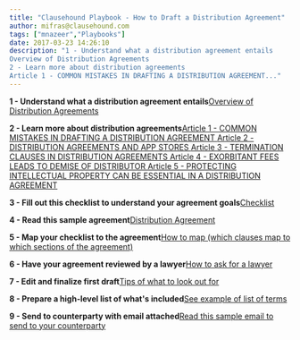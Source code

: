 ```yaml
---
title: "Clausehound Playbook - How to Draft a Distribution Agreement"
author: mifras@clausehound.com
tags: ["mnazeer","Playbooks"]
date: 2017-03-23 14:26:10
description: "1 - Understand what a distribution agreement entails
Overview of Distribution Agreements
2 - Learn more about distribution agreements
Article 1 - COMMON MISTAKES IN DRAFTING A DISTRIBUTION AGREEMENT..."
---
```


 

**1 - Understand what a distribution agreement entails**[Overview of Distribution Agreements](http://blog.clausehound.com/distribution-agreement/)

**2 - Learn more about distribution agreements**[Article 1 - COMMON MISTAKES IN DRAFTING A DISTRIBUTION AGREEMENT
](http://blog.clausehound.com/common-mistakes-in-drafting-a-distribution-agreement/)[Article 2 - DISTRIBUTION AGREEMENTS AND APP STORES
](http://blog.clausehound.com/distribution-agreements-and-app-stores/)[Article 3 - TERMINATION CLAUSES IN DISTRIBUTION AGREEMENTS
](http://blog.clausehound.com/termination-clauses-in-distribution-agreements/)[Article 4 - EXORBITANT FEES LEADS TO DEMISE OF DISTRIBUTOR
](http://blog.clausehound.com/exorbitant-fees-leads-to-demise-of-distributor/)[Article 5 - PROTECTING INTELLECTUAL PROPERTY CAN BE ESSENTIAL IN A DISTRIBUTION AGREEMENT](http://blog.clausehound.com/protecting-intellectual-property-can-be-essential-in-a-distribution-agreement/)

**3 - Fill out this checklist to understand your agreement goals**[Checklist](https://www.dropbox.com/s/9r2pn2f2a6gq72y/Distribution%20Agreement%20Checklist.xlsx?dl=0)

**4 - Read this sample agreement**[Distribution Agreement](https://clausehound.com/legal-contract/15802/#!/document=)

**5 - Map your checklist to the agreement**[How to map (which clauses map to which sections of the agreement)](http://blog.clausehound.com/mapping-to-checklist/)

**6 - Have your agreement reviewed by a lawyer**[How to ask for a lawyer](http://blog.clausehound.com/lawyer-assistance-on-demand/)

**7 - Edit and finalize first draft**[Tips of what to look out for](http://blog.clausehound.com/2567-2/)

**8 - Prepare a high-level list of what's included**[See example of list of terms](http://blog.clausehound.com/list-of-what-is-included/)

**9 - Send to counterparty with email attached**[Read this sample email to send to your counterparty](http://blog.clausehound.com/sample-email-language-for-negotiating-a-contract/)